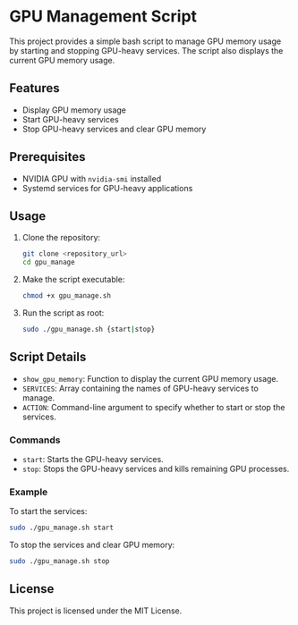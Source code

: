 # GPU Management Script

This project provides a simple bash script to manage GPU memory usage by starting and stopping GPU-heavy services. The script also displays the current GPU memory usage.

## Features

- Display GPU memory usage
- Start GPU-heavy services
- Stop GPU-heavy services and clear GPU memory

## Prerequisites

- NVIDIA GPU with `nvidia-smi` installed
- Systemd services for GPU-heavy applications

## Usage

1. Clone the repository:
    ```bash
    git clone <repository_url>
    cd gpu_manage
    ```

2. Make the script executable:
    ```bash
    chmod +x gpu_manage.sh
    ```

3. Run the script as root:
    ```bash
    sudo ./gpu_manage.sh {start|stop}
    ```

## Script Details

- `show_gpu_memory`: Function to display the current GPU memory usage.
- `SERVICES`: Array containing the names of GPU-heavy services to manage.
- `ACTION`: Command-line argument to specify whether to start or stop the services.

### Commands

- `start`: Starts the GPU-heavy services.
- `stop`: Stops the GPU-heavy services and kills remaining GPU processes.

### Example

To start the services:
```bash
sudo ./gpu_manage.sh start
```

To stop the services and clear GPU memory:
```bash
sudo ./gpu_manage.sh stop
```

## License

This project is licensed under the MIT License.
